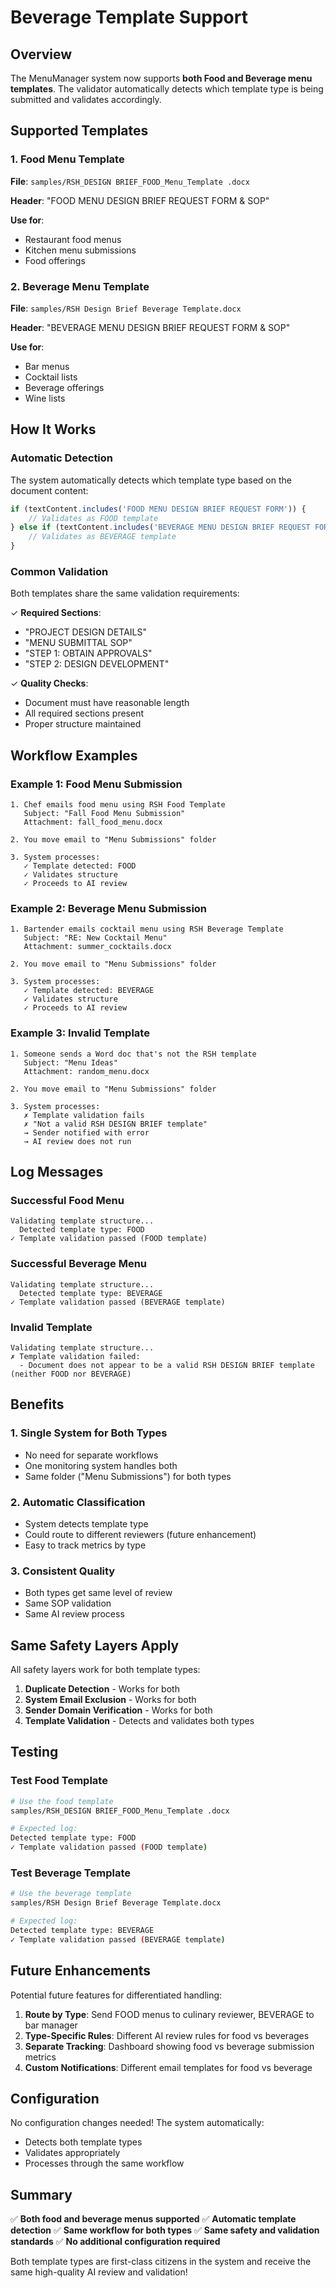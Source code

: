 # Beverage Template Support

## Overview

The MenuManager system now supports **both Food and Beverage menu templates**. The validator automatically detects which template type is being submitted and validates accordingly.

## Supported Templates

### 1. Food Menu Template
**File**: `samples/RSH_DESIGN BRIEF_FOOD_Menu_Template .docx`

**Header**: "FOOD MENU DESIGN BRIEF REQUEST FORM & SOP"

**Use for**:
- Restaurant food menus
- Kitchen menu submissions
- Food offerings

### 2. Beverage Menu Template
**File**: `samples/RSH Design Brief Beverage Template.docx`

**Header**: "BEVERAGE MENU DESIGN BRIEF REQUEST FORM & SOP"

**Use for**:
- Bar menus
- Cocktail lists
- Beverage offerings
- Wine lists

## How It Works

### Automatic Detection

The system automatically detects which template type based on the document content:

```typescript
if (textContent.includes('FOOD MENU DESIGN BRIEF REQUEST FORM')) {
    // Validates as FOOD template
} else if (textContent.includes('BEVERAGE MENU DESIGN BRIEF REQUEST FORM')) {
    // Validates as BEVERAGE template
}
```

### Common Validation

Both templates share the same validation requirements:

✓ **Required Sections**:
- "PROJECT DESIGN DETAILS"
- "MENU SUBMITTAL SOP"
- "STEP 1: OBTAIN APPROVALS"
- "STEP 2: DESIGN DEVELOPMENT"

✓ **Quality Checks**:
- Document must have reasonable length
- All required sections present
- Proper structure maintained

## Workflow Examples

### Example 1: Food Menu Submission

```
1. Chef emails food menu using RSH Food Template
   Subject: "Fall Food Menu Submission"
   Attachment: fall_food_menu.docx
   
2. You move email to "Menu Submissions" folder

3. System processes:
   ✓ Template detected: FOOD
   ✓ Validates structure
   ✓ Proceeds to AI review
```

### Example 2: Beverage Menu Submission

```
1. Bartender emails cocktail menu using RSH Beverage Template
   Subject: "RE: New Cocktail Menu"
   Attachment: summer_cocktails.docx
   
2. You move email to "Menu Submissions" folder

3. System processes:
   ✓ Template detected: BEVERAGE
   ✓ Validates structure
   ✓ Proceeds to AI review
```

### Example 3: Invalid Template

```
1. Someone sends a Word doc that's not the RSH template
   Subject: "Menu Ideas"
   Attachment: random_menu.docx
   
2. You move email to "Menu Submissions" folder

3. System processes:
   ✗ Template validation fails
   ✗ "Not a valid RSH DESIGN BRIEF template"
   → Sender notified with error
   → AI review does not run
```

## Log Messages

### Successful Food Menu
```
Validating template structure...
  Detected template type: FOOD
✓ Template validation passed (FOOD template)
```

### Successful Beverage Menu
```
Validating template structure...
  Detected template type: BEVERAGE
✓ Template validation passed (BEVERAGE template)
```

### Invalid Template
```
Validating template structure...
✗ Template validation failed:
  - Document does not appear to be a valid RSH DESIGN BRIEF template (neither FOOD nor BEVERAGE)
```

## Benefits

### 1. Single System for Both Types
- No need for separate workflows
- One monitoring system handles both
- Same folder ("Menu Submissions") for both types

### 2. Automatic Classification
- System detects template type
- Could route to different reviewers (future enhancement)
- Easy to track metrics by type

### 3. Consistent Quality
- Both types get same level of review
- Same SOP validation
- Same AI review process

## Same Safety Layers Apply

All safety layers work for both template types:

1. **Duplicate Detection** - Works for both
2. **System Email Exclusion** - Works for both
3. **Sender Domain Verification** - Works for both
4. **Template Validation** - Detects and validates both types

## Testing

### Test Food Template
```bash
# Use the food template
samples/RSH_DESIGN BRIEF_FOOD_Menu_Template .docx

# Expected log:
Detected template type: FOOD
✓ Template validation passed (FOOD template)
```

### Test Beverage Template
```bash
# Use the beverage template
samples/RSH Design Brief Beverage Template.docx

# Expected log:
Detected template type: BEVERAGE
✓ Template validation passed (BEVERAGE template)
```

## Future Enhancements

Potential future features for differentiated handling:

1. **Route by Type**: Send FOOD menus to culinary reviewer, BEVERAGE to bar manager
2. **Type-Specific Rules**: Different AI review rules for food vs beverages
3. **Separate Tracking**: Dashboard showing food vs beverage submission metrics
4. **Custom Notifications**: Different email templates for food vs beverage

## Configuration

No configuration changes needed! The system automatically:
- Detects both template types
- Validates appropriately
- Processes through the same workflow

## Summary

✅ **Both food and beverage menus supported**
✅ **Automatic template detection**
✅ **Same workflow for both types**
✅ **Same safety and validation standards**
✅ **No additional configuration required**

Both template types are first-class citizens in the system and receive the same high-quality AI review and validation!

